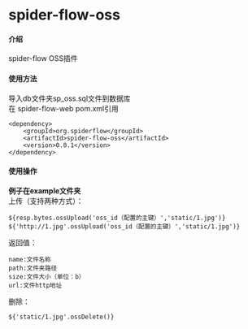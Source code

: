 # spider-flow-oss

#### 介绍
spider-flow OSS插件

#### 使用方法
导入db文件夹sp_oss.sql文件到数据库  
在 spider-flow-web pom.xml引用  

```
<dependency>
 	<groupId>org.spiderflow</groupId>
 	<artifactId>spider-flow-oss</artifactId>
 	<version>0.0.1</version>
</dependency>
```


#### 使用操作
 **例子在example文件夹**   
上传（支持两种方式）：  
```
${resp.bytes.ossUpload('oss_id（配置的主键）','static/1.jpg')}  
${'http://1.jpg'.ossUpload('oss_id（配置的主键）','static/1.jpg')}  
```
返回值：  

```
name:文件名称  
path:文件夹路径  
size:文件大小（单位：b）  
url:文件http地址  
```

删除：  

```
${'static/1.jpg'.ossDelete()}
```

